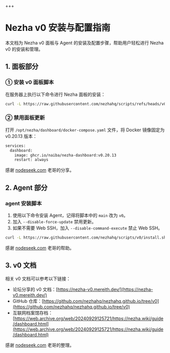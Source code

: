 +++

# Nezha v0 安装与配置指南

本文档为 Nezha v0 面板与 Agent 的安装及配置步骤，帮助用户轻松进行 Nezha v0 的安装和管理。

## 1. 面板部分

### ① 安装 v0 面板脚本

在服务器上执行以下命令进行 Nezha 面板的安装：

```bash
curl -L https://raw.githubusercontent.com/nezhahq/scripts/refs/heads/v0/install.sh -o nezha.sh && chmod +x nezha.sh && sudo ./nezha.sh
```

### ② 禁用面板更新

打开 `/opt/nezha/dashboard/docker-compose.yaml` 文件，将 Docker 镜像固定为 v0.20.13 版本：

```bash
services:
  dashboard:
    image: ghcr.io/naiba/nezha-dashboard:v0.20.13
    restart: always
```

感谢 [nodeseek.com](https://www.nodeseek.com/post-210009-1) 老哥的分享。

## 2. Agent 部分

### agent 安装脚本

1. 使用以下命令安装 Agent，记得将脚本中的 `main` 改为 `v0`。
2. 加入 `--disable-force-update` 禁用更新。
3. 如果不需要 Web SSH，加入 `--disable-command-execute` 禁止 Web SSH。

```bash
curl -L https://raw.githubusercontent.com/nezhahq/scripts/v0/install.sh -o nezha.sh && chmod +x nezha.sh && ./nezha.sh install_agent 域名 端口 密钥 --tls --disable-force-update --disable-command-execute
```

感谢 [nodeseek.com](https://www.nodeseek.com/post-209183-1#7) 老哥的帮助。

## 3. v0 文档

相关 v0 文档可以参考以下链接：

* 论坛分享的 v0 文档：[https://nezha-v0.mereith.dev/](https://nezha-v0.mereith.dev/)
* GitHub 仓库：[https://github.com/nezhahq/nezhahq.github.io/tree/v0](https://github.com/nezhahq/nezhahq.github.io/tree/v0)
* 互联网档案馆存档：[https://web.archive.org/web/20240929125721/https://nezha.wiki/guide/dashboard.html](https://web.archive.org/web/20240929125721/https://nezha.wiki/guide/dashboard.html)

感谢 [nodeseek.com](https://www.nodeseek.com/post-209098-1) 老哥的整理。
